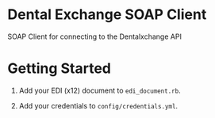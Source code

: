 Dental Exchange SOAP Client
======================

SOAP Client for connecting to the Dentalxchange API

# Getting Started

1. Add your EDI (x12) document to `edi_document.rb`.

2. Add your credentials to `config/credentials.yml`.
